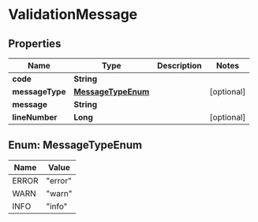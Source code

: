 
# ValidationMessage

## Properties
Name | Type | Description | Notes
------------ | ------------- | ------------- | -------------
**code** | **String** |  | 
**messageType** | [**MessageTypeEnum**](#MessageTypeEnum) |  |  [optional]
**message** | **String** |  | 
**lineNumber** | **Long** |  |  [optional]


<a name="MessageTypeEnum"></a>
## Enum: MessageTypeEnum
Name | Value
---- | -----
ERROR | &quot;error&quot;
WARN | &quot;warn&quot;
INFO | &quot;info&quot;



